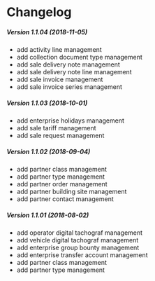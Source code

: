 Changelog
=========

##### Version 1.1.04 (2018-11-05)
 * add activity line management
 * add collection document type management
 * add sale delivery note management
 * add sale delivery note line management
 * add sale invoice management
 * add sale invoice series management

##### Version 1.1.03 (2018-10-01)
 * add enterprise holidays management
 * add sale tariff management
 * add sale request management

##### Version 1.1.02 (2018-09-04)
 * add partner class management
 * add partner type management
 * add partner order management
 * add partner building site management
 * add partner contact management

##### Version 1.1.01 (2018-08-02)
 * add operator digital tachograf management
 * add vehicle digital tachograf management
 * add enterprise group bounty management
 * add enterprise transfer account management
 * add partner class management
 * add partner type management
